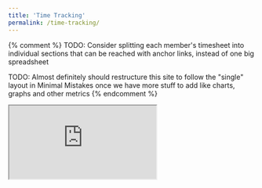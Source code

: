 ```yaml
---
title: 'Time Tracking'
permalink: /time-tracking/
---
```

{% comment %}
TODO: Consider splitting each member's timesheet into individual sections that can be reached with anchor links,
instead of one big spreadsheet

TODO: Almost definitely should restructure this site to follow the "single" layout in Minimal Mistakes once
we have more stuff to add like charts, graphs and other metrics
{% endcomment %}

<link rel="stylesheet" href="../assets/css/styles.css">
<div class="spreadsheet">
<iframe 
class="test"
src="https://docs.google.com/spreadsheets/d/e/2PACX-1vSBuf8VnZB9NSYVjtz0W8_KT8-t4SVeyDni-P3v0pv4gst9aw5jDY6QfRimLf0CeRdVJDSGNTYjvvNI/pubhtml?widget=true&amp;headers=false"></iframe>
</div>
